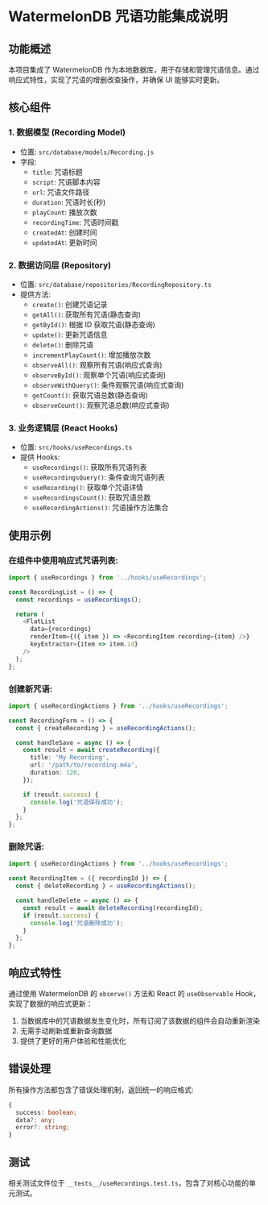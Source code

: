 # WatermelonDB 咒语功能集成说明

## 功能概述

本项目集成了 WatermelonDB 作为本地数据库，用于存储和管理咒语信息。通过响应式特性，实现了咒语的增删改查操作，并确保 UI 能够实时更新。

## 核心组件

### 1. 数据模型 (Recording Model)

- 位置: `src/database/models/Recording.js`
- 字段:
  - `title`: 咒语标题
  - `script`: 咒语脚本内容
  - `url`: 咒语文件路径
  - `duration`: 咒语时长(秒)
  - `playCount`: 播放次数
  - `recordingTime`: 咒语时间戳
  - `createdAt`: 创建时间
  - `updatedAt`: 更新时间

### 2. 数据访问层 (Repository)

- 位置: `src/database/repositories/RecordingRepository.ts`
- 提供方法:
  - `create()`: 创建咒语记录
  - `getAll()`: 获取所有咒语(静态查询)
  - `getById()`: 根据 ID 获取咒语(静态查询)
  - `update()`: 更新咒语信息
  - `delete()`: 删除咒语
  - `incrementPlayCount()`: 增加播放次数
  - `observeAll()`: 观察所有咒语(响应式查询)
  - `observeById()`: 观察单个咒语(响应式查询)
  - `observeWithQuery()`: 条件观察咒语(响应式查询)
  - `getCount()`: 获取咒语总数(静态查询)
  - `observeCount()`: 观察咒语总数(响应式查询)

### 3. 业务逻辑层 (React Hooks)

- 位置: `src/hooks/useRecordings.ts`
- 提供 Hooks:
  - `useRecordings()`: 获取所有咒语列表
  - `useRecordingsQuery()`: 条件查询咒语列表
  - `useRecording()`: 获取单个咒语详情
  - `useRecordingsCount()`: 获取咒语总数
  - `useRecordingActions()`: 咒语操作方法集合

## 使用示例

### 在组件中使用响应式咒语列表:

```typescript
import { useRecordings } from '../hooks/useRecordings';

const RecordingList = () => {
  const recordings = useRecordings();

  return (
    <FlatList
      data={recordings}
      renderItem={({ item }) => <RecordingItem recording={item} />}
      keyExtractor={item => item.id}
    />
  );
};
```

### 创建新咒语:

```typescript
import { useRecordingActions } from '../hooks/useRecordings';

const RecordingForm = () => {
  const { createRecording } = useRecordingActions();

  const handleSave = async () => {
    const result = await createRecording({
      title: 'My Recording',
      url: '/path/to/recording.m4a',
      duration: 120,
    });

    if (result.success) {
      console.log('咒语保存成功');
    }
  };
};
```

### 删除咒语:

```typescript
import { useRecordingActions } from '../hooks/useRecordings';

const RecordingItem = ({ recordingId }) => {
  const { deleteRecording } = useRecordingActions();

  const handleDelete = async () => {
    const result = await deleteRecording(recordingId);
    if (result.success) {
      console.log('咒语删除成功');
    }
  };
};
```

## 响应式特性

通过使用 WatermelonDB 的 `observe()` 方法和 React 的 `useObservable` Hook，实现了数据的响应式更新：

1. 当数据库中的咒语数据发生变化时，所有订阅了该数据的组件会自动重新渲染
2. 无需手动刷新或重新查询数据
3. 提供了更好的用户体验和性能优化

## 错误处理

所有操作方法都包含了错误处理机制，返回统一的响应格式:

```typescript
{
  success: boolean;
  data?: any;
  error?: string;
}
```

## 测试

相关测试文件位于 `__tests__/useRecordings.test.ts`，包含了对核心功能的单元测试。
